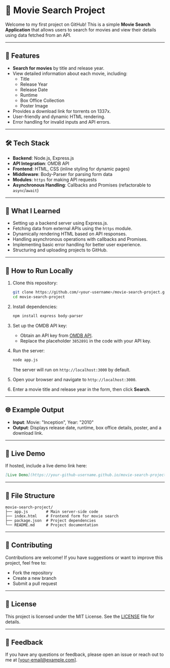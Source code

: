 # 🎥 Movie Search Project  

Welcome to my first project on GitHub! This is a simple **Movie Search Application** that allows users to search for movies and view their details using data fetched from an API.  

---

## 🚀 Features  

- **Search for movies** by title and release year.  
- View detailed information about each movie, including:  
  - Title  
  - Release Year  
  - Release Date  
  - Runtime  
  - Box Office Collection  
  - Poster Image  
- Provides a download link for torrents on 1337x.  
- User-friendly and dynamic HTML rendering.  
- Error handling for invalid inputs and API errors.  

---

## 🛠️ Tech Stack  

- **Backend**: Node.js, Express.js  
- **API Integration**: OMDB API  
- **Frontend**: HTML, CSS (inline styling for dynamic pages)  
- **Middleware**: Body-Parser for parsing form data  
- **Modules**: `https` for making API requests  
- **Asynchronous Handling**: Callbacks and Promises (refactorable to `async`/`await`)  

---

## 🌟 What I Learned  

- Setting up a backend server using Express.js.  
- Fetching data from external APIs using the `https` module.  
- Dynamically rendering HTML based on API responses.  
- Handling asynchronous operations with callbacks and Promises.  
- Implementing basic error handling for better user experience.  
- Structuring and uploading projects to GitHub.  

---

## 📂 How to Run Locally  

1. Clone this repository:  
   ```bash
   git clone https://github.com/<your-username>/movie-search-project.git
   cd movie-search-project
   ```

2. Install dependencies:  
   ```bash
   npm install express body-parser
   ```

3. Set up the OMDB API key:  
   - Obtain an API key from [OMDB API](https://www.omdbapi.com/apikey.aspx).  
   - Replace the placeholder `3852891` in the code with your API key.  

4. Run the server:  
   ```bash
   node app.js
   ```
   The server will run on `http://localhost:3000` by default.  

5. Open your browser and navigate to `http://localhost:3000`.  

6. Enter a movie title and release year in the form, then click **Search**.  

---

## 🌐 Example Output  
- **Input**: Movie: "Inception", Year: "2010"  
- **Output**: Displays release date, runtime, box office details, poster, and a download link.  

---

## 🎉 Live Demo  
If hosted, include a live demo link here:  
```markdown
[Live Demo](https://your-github-username.github.io/movie-search-project/)
```

---

## 📁 File Structure  
```
movie-search-project/
├── app.js        # Main server-side code
├── index.html    # Frontend form for movie search
├── package.json  # Project dependencies
└── README.md     # Project documentation
```

---

## 🤝 Contributing  
Contributions are welcome! If you have suggestions or want to improve this project, feel free to:  
- Fork the repository  
- Create a new branch  
- Submit a pull request  

---

## 📜 License  
This project is licensed under the MIT License. See the [LICENSE](LICENSE) file for details.  

---

## 💌 Feedback  
If you have any questions or feedback, please open an issue or reach out to me at [your-email@example.com].

